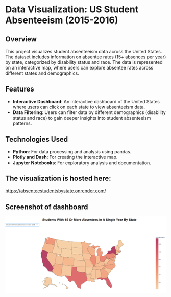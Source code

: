 # Data Visualization: US Student Absenteeism (2015-2016)

## Overview
This project visualizes student absenteeism data across the United States. The dataset includes information on absentee rates (15+ absences per year) by state, categorized by disability status and race. The data is represented on an interactive map, where users can explore absentee rates across different states and demographics.

## Features
- **Interactive Dashboard**: An interactive dashboard of the United States where users can click on each state to view absenteeism data.
- **Data Filtering**: Users can filter data by different demographics (disability status and race) to gain deeper insights into student absenteeism patterns.

## Technologies Used
- **Python**: For data processing and analysis using pandas.
- **Plotly and Dash**: For creating the interactive map.
- **Jupyter Notebooks**: For exploratory analysis and documentation.

## The visualization is hosted here:
https://absenteestudentsbystate.onrender.com/

## Screenshot of dashboard
![US Map](dashboard-screenshot.png)
